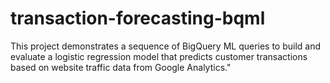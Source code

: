 # transaction-forecasting-bqml
This project demonstrates a sequence of BigQuery ML queries to build and evaluate a logistic regression model that predicts customer transactions based on website traffic data from Google Analytics."
